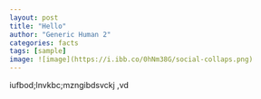 ```yaml
---
layout: post
title: "Hello"
author: "Generic Human 2"
categories: facts
tags: [sample]
image: ![image](https://i.ibb.co/0hNm38G/social-collaps.png)
---
```


iufbod;lnvkbc;mzngibdsvckj ,vd
